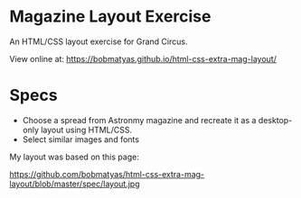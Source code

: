 # Magazine Layout Exercise

An HTML/CSS layout exercise for Grand Circus.

View online at: https://bobmatyas.github.io/html-css-extra-mag-layout/

# Specs

- Choose a spread from Astronmy magazine and recreate it as a desktop-only layout using HTML/CSS.
- Select similar images and fonts

My layout was based on this page: 

https://github.com/bobmatyas/html-css-extra-mag-layout/blob/master/spec/layout.jpg
